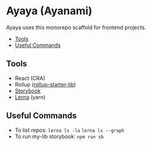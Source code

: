 # Ayaya (Ayanami)

Ayaya uses this monorepo scaffold for frontend projects.
* [Tools](#Tools)
* [Useful Commands](#Useful-Commands)

## Tools
* React (CRA)
* Rollup ([rollup-starter-lib](https://github.com/rollup/rollup-starter-lib/tree/typescript))
* [Storybook](https://github.com/storybookjs/storybook)
* [Lerna](https://github.com/lerna/lerna) (yarn)

## Useful Commands
- To list repos:
    `lerna ls -la`
    `lerna ls --graph`
- To run my-lib storybook:
    `npm run sb`

